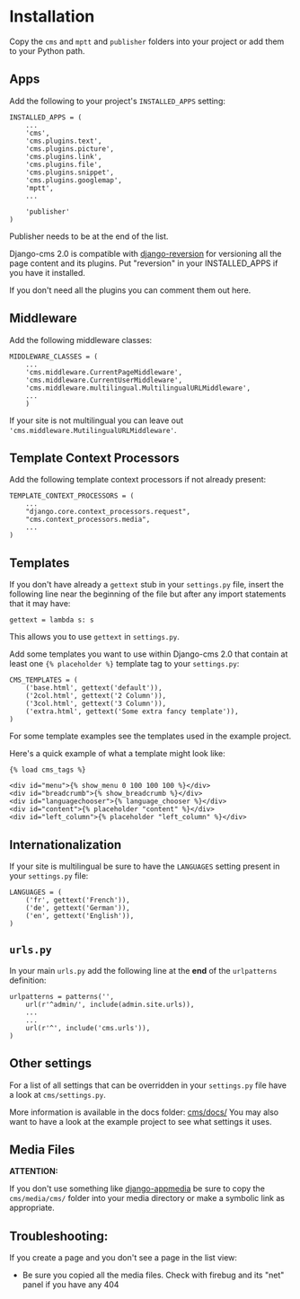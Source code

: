 Installation
============

Copy the `cms` and `mptt` and `publisher` folders into your project or add them
to your Python path.

Apps
----

Add the following to your project's `INSTALLED_APPS` setting:

	INSTALLED_APPS = (
		...
		'cms',
		'cms.plugins.text',
		'cms.plugins.picture',
		'cms.plugins.link',
		'cms.plugins.file',
		'cms.plugins.snippet',
		'cms.plugins.googlemap',
		'mptt',
		...

		'publisher'
	)

Publisher needs to be at the end of the list.

Django-cms 2.0 is compatible with [django-reversion](http://code.google.com/p/django-reversion/) for versioning all the page content and its plugins. Put "reversion" in your INSTALLED\_APPS if you have it installed.

If you don't need all the plugins you can comment them out here.

Middleware
----------

Add the following middleware classes:

	MIDDLEWARE_CLASSES = (
    	...
    	'cms.middleware.CurrentPageMiddleware',
		'cms.middleware.CurrentUserMiddleware',
    	'cms.middleware.multilingual.MultilingualURLMiddleware',
    	...
    	)
    
If your site is not multilingual you can leave out `'cms.middleware.MutilingualURLMiddleware'`.

Template Context Processors
---------------------------

Add the following template context processors if not already present:

	TEMPLATE_CONTEXT_PROCESSORS = (
		...
		"django.core.context_processors.request",
		"cms.context_processors.media",
		...
	)

Templates
---------

If you don't have already a `gettext` stub in your `settings.py` file, insert the following line
near the beginning of the file but after any import statements that it may have:

	gettext = lambda s: s
	
This allows you to use `gettext` in `settings.py`.

Add some templates you want to use within Django-cms 2.0 that contain at least one
`{% placeholder %}` template tag to your `settings.py`:
	
	CMS_TEMPLATES = (
		('base.html', gettext('default')),
		('2col.html', gettext('2 Column')),
		('3col.html', gettext('3 Column')),
		('extra.html', gettext('Some extra fancy template')),
	)
	
For some template examples see the templates used in the example project.

Here's a quick example of what a template might look like:

	{% load cms_tags %}
	
	<div id="menu">{% show_menu 0 100 100 100 %}</div> 
	<div id="breadcrumb">{% show_breadcrumb %}</div>
	<div id="languagechooser">{% language_chooser %}</div>
	<div id="content">{% placeholder "content" %}</div>
	<div id="left_column">{% placeholder "left_column" %}</div>

Internationalization
--------------------

If your site is multilingual be sure to have the `LANGUAGES` setting present in your `settings.py` file:

	LANGUAGES = (
		('fr', gettext('French')),
		('de', gettext('German')),
		('en', gettext('English')),
	)

`urls.py`
-------


In your main `urls.py` add the following line at the **end** of the `urlpatterns` definition:

    urlpatterns = patterns('',
        url(r'^admin/', include(admin.site.urls)),
        ...
        ...
        url(r'^', include('cms.urls')),
    )

Other settings
--------------

For a list of all settings that can be overridden in your `settings.py` file have a look at `cms/settings.py`.

More information is available in the docs folder: [cms/docs/](http://github.com/digi604/django-cms-2.0/tree/master/cms/docs)
You may also want to have a look at the example project to see what settings it uses.

Media Files
-----------

**ATTENTION:**

If you don't use something like [django-appmedia](http://code.google.com/p/django-appmedia/)
be sure to copy the `cms/media/cms/` folder into your media directory or make a symbolic
link as appropriate.


Troubleshooting:
----------------

If you create a page and you don't see a page in the list view:

- Be sure you copied all the media files. Check with firebug and its "net" panel if you have any 404
